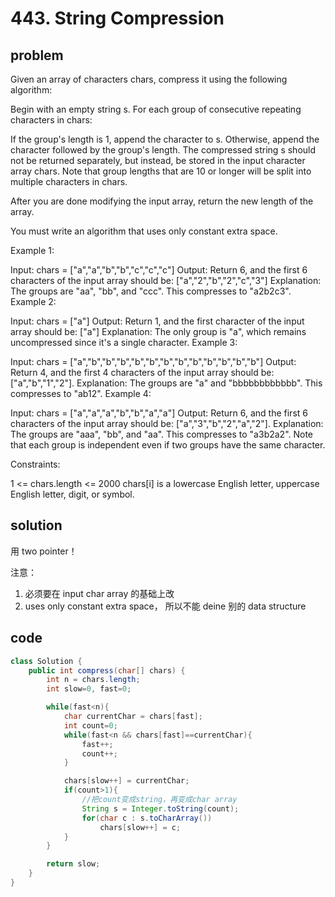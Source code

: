 # 443. String Compression

## problem

Given an array of characters chars, compress it using the following algorithm:

Begin with an empty string s. For each group of consecutive repeating characters in chars:

If the group's length is 1, append the character to s.
Otherwise, append the character followed by the group's length.
The compressed string s should not be returned separately, but instead, be stored in the input character array chars. Note that group lengths that are 10 or longer will be split into multiple characters in chars.

After you are done modifying the input array, return the new length of the array.

You must write an algorithm that uses only constant extra space.

Example 1:

Input: chars = ["a","a","b","b","c","c","c"]
Output: Return 6, and the first 6 characters of the input array should be: ["a","2","b","2","c","3"]
Explanation: The groups are "aa", "bb", and "ccc". This compresses to "a2b2c3".
Example 2:

Input: chars = ["a"]
Output: Return 1, and the first character of the input array should be: ["a"]
Explanation: The only group is "a", which remains uncompressed since it's a single character.
Example 3:

Input: chars = ["a","b","b","b","b","b","b","b","b","b","b","b","b"]
Output: Return 4, and the first 4 characters of the input array should be: ["a","b","1","2"].
Explanation: The groups are "a" and "bbbbbbbbbbbb". This compresses to "ab12".
Example 4:

Input: chars = ["a","a","a","b","b","a","a"]
Output: Return 6, and the first 6 characters of the input array should be: ["a","3","b","2","a","2"].
Explanation: The groups are "aaa", "bb", and "aa". This compresses to "a3b2a2". Note that each group is independent even if two groups have the same character.

Constraints:

1 <= chars.length <= 2000
chars[i] is a lowercase English letter, uppercase English letter, digit, or symbol.

## solution

用 two pointer！

注意：

1. 必须要在 input char array 的基础上改
2. uses only constant extra space， 所以不能 deine 别的 data structure

## code

```java
class Solution {
    public int compress(char[] chars) {
        int n = chars.length;
        int slow=0, fast=0;

        while(fast<n){
            char currentChar = chars[fast];
            int count=0;
            while(fast<n && chars[fast]==currentChar){
                fast++;
                count++;
            }

            chars[slow++] = currentChar;
            if(count>1){
                //把count变成string，再变成char array
                String s = Integer.toString(count);
                for(char c : s.toCharArray())
                    chars[slow++] = c;
            }
        }

        return slow;
    }
}
```

